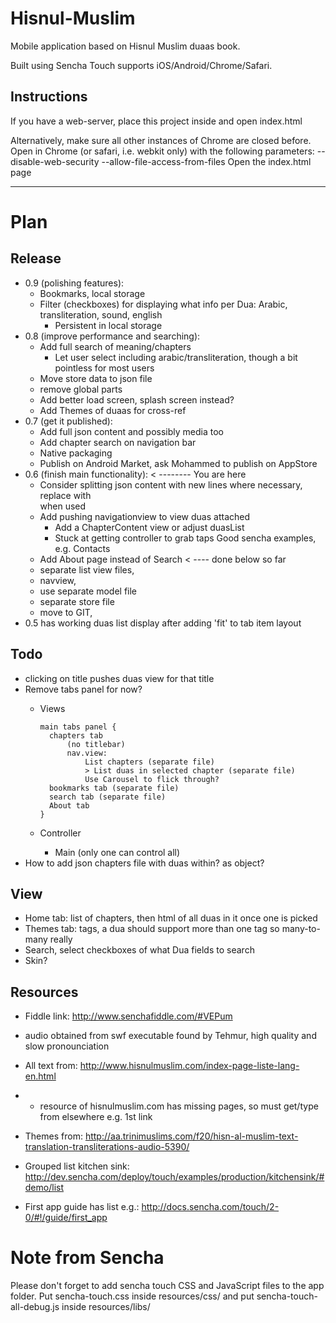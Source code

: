 Hisnul-Muslim
=============
Mobile application based on Hisnul Muslim duaas book.

Built using Sencha Touch supports iOS/Android/Chrome/Safari.

Instructions
------------
If you have a web-server, place this project inside and open index.html

Alternatively, make sure all other instances of Chrome are closed before.
Open in Chrome (or safari, i.e. webkit only) with the following parameters:
--disable-web-security --allow-file-access-from-files
Open the index.html page

- - - - 

Plan
====

Release
--------
*   0.9 (polishing features):
    - Bookmarks, local storage
    - Filter (checkboxes) for displaying what info per Dua: Arabic, transliteration, sound, english
      - Persistent in local storage
*   0.8 (improve performance and searching):
    - Add full search of meaning/chapters
      - Let user select including arabic/transliteration, though a bit pointless for most users
    - Move store data to json file
    - remove global parts
    - Add better load screen, splash screen instead?
    - Add Themes of duaas for cross-ref
*   0.7 (get it published):
    - Add full json content and possibly media too
    - Add chapter search on navigation bar
    - Native packaging
    - Publish on Android Market, ask Mohammed to publish on AppStore
*   0.6 (finish main functionality):  < -------- You are here
    - Consider splitting json content with new lines where necessary, replace with <br /> when used
    - Add pushing navigationview to view duas attached
        - Add a ChapterContent view or adjust duasList
        - Stuck at getting controller to grab taps
            Good sencha examples, e.g. Contacts
    + Add About page instead of Search < ---- done below so far
    + separate list view files,
    + navview, 
    + use separate model file
    + separate store file
    + move to GIT, 
*   0.5 has working duas list display after adding 'fit' to tab item layout

Todo
-----
-   clicking on title pushes duas view for that title
-   Remove tabs panel for now?
      - Views

            main tabs panel {
              chapters tab
                  (no titlebar)
                  nav.view:
                      List chapters (separate file)
                      > List duas in selected chapter (separate file)
                      Use Carousel to flick through?
              bookmarks tab (separate file)
              search tab (separate file)
              About tab
            }

      - Controller
        - Main (only one can control all)
-   How to add json chapters file with duas within? as object?

View
----
-   Home tab: list of chapters, then html of all duas in it once one is picked
-   Themes tab: tags, a dua should support more than one tag so many-to-many really
-   Search, select checkboxes of what Dua fields to search
-   Skin?

Resources
---------
*   Fiddle link: http://www.senchafiddle.com/#VEPum
  
*   audio obtained from swf executable found by Tehmur, high quality and slow pronounciation
*   All text from: http://www.hisnulmuslim.com/index-page-liste-lang-en.html
*    - resource of hisnulmuslim.com has missing pages, so must get/type from elsewhere e.g. 1st link
*   Themes from: http://aa.trinimuslims.com/f20/hisn-al-muslim-text-translation-transliterations-audio-5390/
  
*   Grouped list kitchen sink: http://dev.sencha.com/deploy/touch/examples/production/kitchensink/#demo/list
*   First app guide has list e.g.: http://docs.sencha.com/touch/2-0/#!/guide/first_app


Note from Sencha
=================
Please don't forget to add sencha touch CSS and JavaScript files to the app folder.
Put sencha-touch.css inside resources/css/ and put sencha-touch-all-debug.js inside resources/libs/

